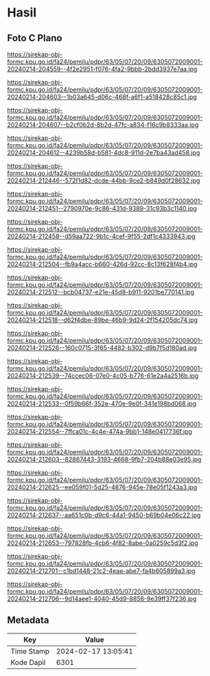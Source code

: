 # Hasil

## Foto C Plano

https://sirekap-obj-formc.kpu.go.id/fa24/pemilu/pdpr/63/05/07/20/09/6305072009001-20240214-204559--4f2e2951-f076-4fa2-9bbb-2bdd3937e7aa.jpg

https://sirekap-obj-formc.kpu.go.id/fa24/pemilu/pdpr/63/05/07/20/09/6305072009001-20240214-204603--1b03a645-d06c-468f-a6f1-a518428c85c1.jpg

https://sirekap-obj-formc.kpu.go.id/fa24/pemilu/pdpr/63/05/07/20/09/6305072009001-20240214-204607--b2cf0b2d-8b2d-47fc-a834-f16c9b8333aa.jpg

https://sirekap-obj-formc.kpu.go.id/fa24/pemilu/pdpr/63/05/07/20/09/6305072009001-20240214-204612--4239b58d-b581-4dc8-911d-2e7ba43ad458.jpg

https://sirekap-obj-formc.kpu.go.id/fa24/pemilu/pdpr/63/05/07/20/09/6305072009001-20240214-212446--572f1d82-dcde-44bb-9ce2-b849d0f28632.jpg

https://sirekap-obj-formc.kpu.go.id/fa24/pemilu/pdpr/63/05/07/20/09/6305072009001-20240214-212451--2790970e-9c86-431d-9389-31c93b3c1140.jpg

https://sirekap-obj-formc.kpu.go.id/fa24/pemilu/pdpr/63/05/07/20/09/6305072009001-20240214-212458--d59aa722-9b1c-4cef-9f55-2df1c4333943.jpg

https://sirekap-obj-formc.kpu.go.id/fa24/pemilu/pdpr/63/05/07/20/09/6305072009001-20240214-212504--fb9a4acc-b660-426d-92cc-8c13f628f4b4.jpg

https://sirekap-obj-formc.kpu.go.id/fa24/pemilu/pdpr/63/05/07/20/09/6305072009001-20240214-212512--bcb04737-e21e-45d8-b911-9201be770141.jpg

https://sirekap-obj-formc.kpu.go.id/fa24/pemilu/pdpr/63/05/07/20/09/6305072009001-20240214-212518--d62f4dbe-89be-46b9-9d24-2f154205dc74.jpg

https://sirekap-obj-formc.kpu.go.id/fa24/pemilu/pdpr/63/05/07/20/09/6305072009001-20240214-212526--160c0715-3f65-4482-b302-d9b7f5d180ad.jpg

https://sirekap-obj-formc.kpu.go.id/fa24/pemilu/pdpr/63/05/07/20/09/6305072009001-20240214-212539--74ccec06-07e0-4c05-b776-61e2a4a2516b.jpg

https://sirekap-obj-formc.kpu.go.id/fa24/pemilu/pdpr/63/05/07/20/09/6305072009001-20240214-212533--0f59b66f-352e-470e-9e0f-341e198bd068.jpg

https://sirekap-obj-formc.kpu.go.id/fa24/pemilu/pdpr/63/05/07/20/09/6305072009001-20240214-212554--7ffca01c-4c4e-474a-9bb1-148e0417736f.jpg

https://sirekap-obj-formc.kpu.go.id/fa24/pemilu/pdpr/63/05/07/20/09/6305072009001-20240214-212603--82867443-3193-4668-9fb7-204b88e03e95.jpg

https://sirekap-obj-formc.kpu.go.id/fa24/pemilu/pdpr/63/05/07/20/09/6305072009001-20240214-212625--ee059f01-5d25-4876-945e-78e05f1243a3.jpg

https://sirekap-obj-formc.kpu.go.id/fa24/pemilu/pdpr/63/05/07/20/09/6305072009001-20240214-212637--aa651c0b-d9c6-44a1-9450-b69b04e06c22.jpg

https://sirekap-obj-formc.kpu.go.id/fa24/pemilu/pdpr/63/05/07/20/09/6305072009001-20240214-212653--797828fb-4cb6-4f82-8abe-0a0259c5d3f2.jpg

https://sirekap-obj-formc.kpu.go.id/fa24/pemilu/pdpr/63/05/07/20/09/6305072009001-20240214-212701--c1bd1448-21c2-4eae-abe7-fa4b605899a3.jpg

https://sirekap-obj-formc.kpu.go.id/fa24/pemilu/pdpr/63/05/07/20/09/6305072009001-20240214-212706--9d14aee1-4040-45d9-8856-9e39ff37f236.jpg


## Metadata

| Key        | Value               |
| ---------- | ------------------- |
| Time Stamp | 2024-02-17 13:05:41 |
| Kode Dapil | 6301                |



